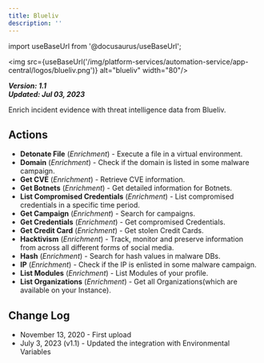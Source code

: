 ```yaml
---
title: Blueliv
description: ''
---
```

import useBaseUrl from '@docusaurus/useBaseUrl';

<img src={useBaseUrl('/img/platform-services/automation-service/app-central/logos/blueliv.png')} alt="blueliv" width="80"/>

***Version: 1.1  
Updated: Jul 03, 2023***

Enrich incident evidence with threat intelligence data from Blueliv.

## Actions

* **Detonate File** (*Enrichment*) - Execute a file in a virtual environment.
* **Domain** (*Enrichment*) - Check if the domain is listed in some malware campaign.
* **Get CVE** (*Enrichment*) - Retrieve CVE information.
* **Get Botnets** (*Enrichment*) - Get detailed information for Botnets.
* **List Compromised Credentials** (*Enrichment*) - List compromised credentials in a specific time period.
* **Get Campaign** (*Enrichment*) - Search for campaigns.
* **Get Credentials** (*Enrichment*) - Get compromised Credentials.
* **Get Credit Card** (*Enrichment*) - Get stolen Credit Cards.
* **Hacktivism** (*Enrichment*) - Track, monitor and preserve information from across all different forms of social media.
* **Hash** (*Enrichment*) - Search for hash values in malware DBs.
* **IP** (*Enrichment*) - Check if the IP is enlisted in some malware campaign.
* **List Modules** (*Enrichment*) - List Modules of your profile.
* **List Organizations** (*Enrichment*) - Get all Organizations(which are available on your Instance).

## Change Log

* November 13, 2020 - First upload
* July 3, 2023 (v1.1) - Updated the integration with Environmental Variables
